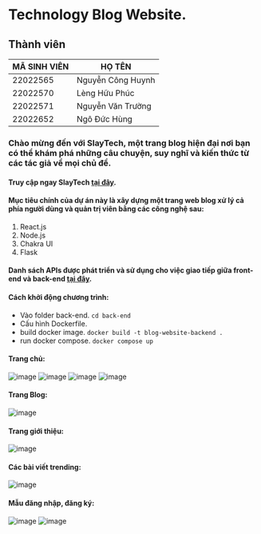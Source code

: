 # Technology Blog Website.

## Thành viên

| MÃ SINH VIÊN | HỌ TÊN |
| ------------ | ------ |
| 22022565 | Nguyễn Công Huynh |
| 22022570 | Lèng Hữu Phúc |
| 22022571 | Nguyễn Văn Trường |
|22022652 | Ngô Đức Hùng |

### Chào mừng đến với SlayTech, một trang blog hiện đại nơi bạn có thể khám phá những câu chuyện, suy nghĩ và kiến thức từ các tác giả về mọi chủ đề.
#### Truy cập ngay SlayTech [tại đây](https://thawing-harbor-88042-d89129e7f96c.herokuapp.com/).
#### Mục tiêu chính của dự án này là xây dựng một trang web blog xử lý cả phía người dùng và quản trị viên bằng các công nghệ sau:
1. React.js
2. Node.js
3. Chakra UI
4. Flask
#### Danh sách APIs được phát triển và sử dụng cho việc giao tiếp giữa front-end và back-end [tại đây](https://documenter.getpostman.com/view/28258698/2sA3JJAP16).

#### Cách khởi động chương trình:

- Vào folder back-end.
  `cd back-end`
- Cấu hình Dockerfile.
- build docker image.
  `docker build -t blog-website-backend .`
- run docker compose.
  `docker compose up`

#### Trang chủ:
![image](https://github.com/hnc203204/blog-website/assets/115607252/78f24899-328d-4c38-9738-32bf1f640cdd)
![image](https://github.com/hnc203204/blog-website/assets/115607252/f2959550-c601-476f-94be-f9eb52a2a923)
![image](https://github.com/hnc203204/blog-website/assets/115607252/c00b1539-c446-4f33-b193-490de6262683)
![image](https://github.com/hnc203204/blog-website/assets/115607252/9441a219-cace-46b5-87b3-838b4f9381d8)
#### Trang Blog:
![image](https://github.com/hnc203204/blog-website/assets/115607252/e91035f1-cef6-42fb-8829-d00ffbeb572b)
#### Trang giới thiệu:
![image](https://github.com/hnc203204/blog-website/assets/115607252/c5e9f8ed-0789-4677-8f41-c8f3ae134f22)
#### Các bài viết trending:
![image](https://github.com/hnc203204/blog-website/assets/115607252/b1276d8a-ac07-4393-81fb-e2c0fc76be67)
#### Mẫu đăng nhập, đăng ký:
![image](https://github.com/hnc203204/blog-website/assets/115607252/2a05be31-9300-4da8-87a0-cb36dff9e804)
![image](https://github.com/hnc203204/blog-website/assets/115607252/09c4999f-5f41-408b-a3da-3fd74792792d)

